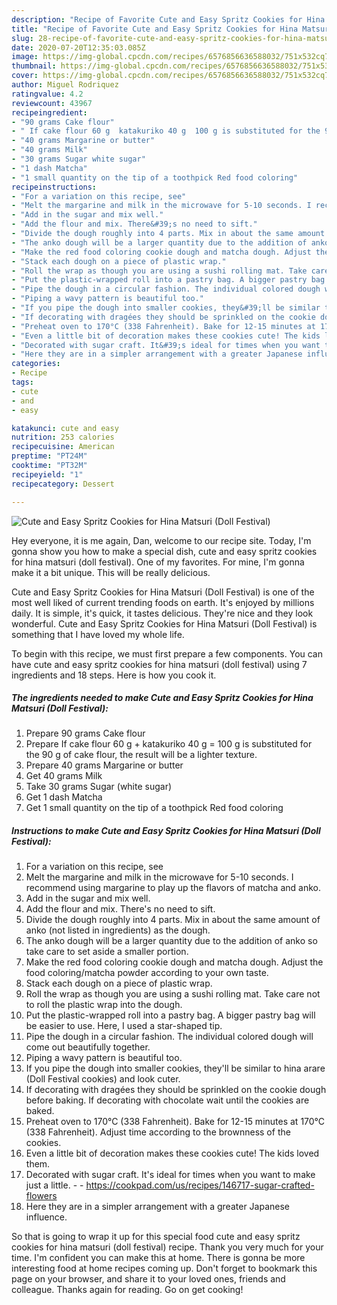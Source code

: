 ```yaml
---
description: "Recipe of Favorite Cute and Easy Spritz Cookies for Hina Matsuri (Doll Festival)"
title: "Recipe of Favorite Cute and Easy Spritz Cookies for Hina Matsuri (Doll Festival)"
slug: 28-recipe-of-favorite-cute-and-easy-spritz-cookies-for-hina-matsuri-doll-festival
date: 2020-07-20T12:35:03.085Z
image: https://img-global.cpcdn.com/recipes/6576856636588032/751x532cq70/cute-and-easy-spritz-cookies-for-hina-matsuri-doll-festival-recipe-main-photo.jpg
thumbnail: https://img-global.cpcdn.com/recipes/6576856636588032/751x532cq70/cute-and-easy-spritz-cookies-for-hina-matsuri-doll-festival-recipe-main-photo.jpg
cover: https://img-global.cpcdn.com/recipes/6576856636588032/751x532cq70/cute-and-easy-spritz-cookies-for-hina-matsuri-doll-festival-recipe-main-photo.jpg
author: Miguel Rodriquez
ratingvalue: 4.2
reviewcount: 43967
recipeingredient:
- "90 grams Cake flour"
- " If cake flour 60 g  katakuriko 40 g  100 g is substituted for the 90 g of cake flour the result will be a lighter texture"
- "40 grams Margarine or butter"
- "40 grams Milk"
- "30 grams Sugar white sugar"
- "1 dash Matcha"
- "1 small quantity on the tip of a toothpick Red food coloring"
recipeinstructions:
- "For a variation on this recipe, see"
- "Melt the margarine and milk in the microwave for 5-10 seconds. I recommend using margarine to play up the flavors of matcha and anko."
- "Add in the sugar and mix well."
- "Add the flour and mix. There&#39;s no need to sift."
- "Divide the dough roughly into 4 parts. Mix in about the same amount of anko (not listed in ingredients) as the dough."
- "The anko dough will be a larger quantity due to the addition of anko so take care to set aside a smaller portion."
- "Make the red food coloring cookie dough and matcha dough. Adjust the food coloring/matcha powder according to your own taste."
- "Stack each dough on a piece of plastic wrap."
- "Roll the wrap as though you are using a sushi rolling mat. Take care not to roll the plastic wrap into the dough."
- "Put the plastic-wrapped roll into a pastry bag. A bigger pastry bag will be easier to use. Here, I used a star-shaped tip."
- "Pipe the dough in a circular fashion. The individual colored dough will come out beautifully together."
- "Piping a wavy pattern is beautiful too."
- "If you pipe the dough into smaller cookies, they&#39;ll be similar to hina arare (Doll Festival cookies) and look cuter."
- "If decorating with dragées they should be sprinkled on the cookie dough before baking. If decorating with chocolate wait until the cookies are baked."
- "Preheat oven to 170°C (338 Fahrenheit). Bake for 12-15 minutes at 170°C (338 Fahrenheit). Adjust time according to the brownness of the cookies."
- "Even a little bit of decoration makes these cookies cute! The kids loved them."
- "Decorated with sugar craft. It&#39;s ideal for times when you want to make just a little.  https://cookpad.com/us/recipes/146717-sugar-crafted-flowers"
- "Here they are in a simpler arrangement with a greater Japanese influence."
categories:
- Recipe
tags:
- cute
- and
- easy

katakunci: cute and easy 
nutrition: 253 calories
recipecuisine: American
preptime: "PT24M"
cooktime: "PT32M"
recipeyield: "1"
recipecategory: Dessert

---
```



![Cute and Easy Spritz Cookies for Hina Matsuri (Doll Festival)](https://img-global.cpcdn.com/recipes/6576856636588032/751x532cq70/cute-and-easy-spritz-cookies-for-hina-matsuri-doll-festival-recipe-main-photo.jpg)

Hey everyone, it is me again, Dan, welcome to our recipe site. Today, I'm gonna show you how to make a special dish, cute and easy spritz cookies for hina matsuri (doll festival). One of my favorites. For mine, I'm gonna make it a bit unique. This will be really delicious.

Cute and Easy Spritz Cookies for Hina Matsuri (Doll Festival) is one of the most well liked of current trending foods on earth. It's enjoyed by millions daily. It is simple, it's quick, it tastes delicious. They're nice and they look wonderful. Cute and Easy Spritz Cookies for Hina Matsuri (Doll Festival) is something that I have loved my whole life.




To begin with this recipe, we must first prepare a few components. You can have cute and easy spritz cookies for hina matsuri (doll festival) using 7 ingredients and 18 steps. Here is how you cook it.

<!--inarticleads1-->

##### The ingredients needed to make Cute and Easy Spritz Cookies for Hina Matsuri (Doll Festival):

1. Prepare 90 grams Cake flour
1. Prepare  If cake flour 60 g + katakuriko 40 g = 100 g is substituted for the 90 g of cake flour, the result will be a lighter texture.
1. Prepare 40 grams Margarine or butter
1. Get 40 grams Milk
1. Take 30 grams Sugar (white sugar)
1. Get 1 dash Matcha
1. Get 1 small quantity on the tip of a toothpick Red food coloring




<!--inarticleads2-->

##### Instructions to make Cute and Easy Spritz Cookies for Hina Matsuri (Doll Festival):

1. For a variation on this recipe, see
1. Melt the margarine and milk in the microwave for 5-10 seconds. I recommend using margarine to play up the flavors of matcha and anko.
1. Add in the sugar and mix well.
1. Add the flour and mix. There&#39;s no need to sift.
1. Divide the dough roughly into 4 parts. Mix in about the same amount of anko (not listed in ingredients) as the dough.
1. The anko dough will be a larger quantity due to the addition of anko so take care to set aside a smaller portion.
1. Make the red food coloring cookie dough and matcha dough. Adjust the food coloring/matcha powder according to your own taste.
1. Stack each dough on a piece of plastic wrap.
1. Roll the wrap as though you are using a sushi rolling mat. Take care not to roll the plastic wrap into the dough.
1. Put the plastic-wrapped roll into a pastry bag. A bigger pastry bag will be easier to use. Here, I used a star-shaped tip.
1. Pipe the dough in a circular fashion. The individual colored dough will come out beautifully together.
1. Piping a wavy pattern is beautiful too.
1. If you pipe the dough into smaller cookies, they&#39;ll be similar to hina arare (Doll Festival cookies) and look cuter.
1. If decorating with dragées they should be sprinkled on the cookie dough before baking. If decorating with chocolate wait until the cookies are baked.
1. Preheat oven to 170°C (338 Fahrenheit). Bake for 12-15 minutes at 170°C (338 Fahrenheit). Adjust time according to the brownness of the cookies.
1. Even a little bit of decoration makes these cookies cute! The kids loved them.
1. Decorated with sugar craft. It&#39;s ideal for times when you want to make just a little. -  - https://cookpad.com/us/recipes/146717-sugar-crafted-flowers
1. Here they are in a simpler arrangement with a greater Japanese influence.




So that is going to wrap it up for this special food cute and easy spritz cookies for hina matsuri (doll festival) recipe. Thank you very much for your time. I'm confident you can make this at home. There is gonna be more interesting food at home recipes coming up. Don't forget to bookmark this page on your browser, and share it to your loved ones, friends and colleague. Thanks again for reading. Go on get cooking!

